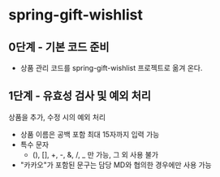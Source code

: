 # spring-gift-wishlist

## 0단계 - 기본 코드 준비
- 상품 관리 코드를 spring-gift-wishlist 프로젝트로 옮겨 온다.

## 1단계 - 유효성 검사 및 예외 처리
상품을 추가, 수정 시의 예외 처리
- 상품 이름은 공백 포함 최대 15자까지 입력 가능
- 특수 문자
  - (), [], +, -, &, /, _ 만 가능, 그 외 사용 불가
- "카카오"가 포함된 문구는 담당 MD와 협의한 경우에만 사용 가능